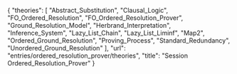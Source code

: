 {
    "theories": [
        "Abstract_Substitution",
        "Clausal_Logic",
        "FO_Ordered_Resolution",
        "FO_Ordered_Resolution_Prover",
        "Ground_Resolution_Model",
        "Herbrand_Interpretation",
        "Inference_System",
        "Lazy_List_Chain",
        "Lazy_List_Liminf",
        "Map2",
        "Ordered_Ground_Resolution",
        "Proving_Process",
        "Standard_Redundancy",
        "Unordered_Ground_Resolution"
    ],
    "url": "entries/ordered_resolution_prover/theories",
    "title": "Session Ordered_Resolution_Prover"
}